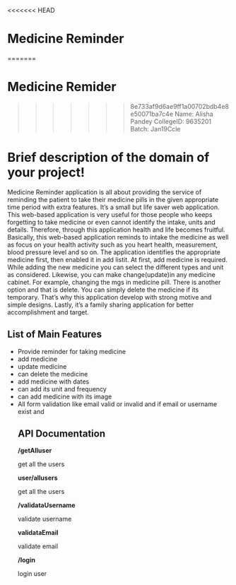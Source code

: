 <<<<<<< HEAD
# Medicine Reminder
=======
# Medicine Remider
>>>>>>> 8e733af9d6ae9ff1a00702bdb4e8e50071ba7c4e
Name: Alisha Pandey 
CollegeID: 9635201
Batch: Jan19Ccle

# Brief description of the domain of your project!
Medicine Reminder application is all about providing the service of reminding the patient to take their medicine pills in the given appropriate time period with extra features.  It’s a small but life saver web application. This web-based application is very useful for those people who keeps forgetting to take medicine or even cannot identify the intake, units and details. Therefore, through this application health and life becomes fruitful. 
Basically, this web-based application reminds to intake the medicine as well as focus on your health activity such as you heart health, measurement, blood pressure level and so on. The application identifies the appropriate medicine first, then enabled it in add listit. At first, add medicine is required. While adding the new medicine you can select the different types and unit as considered. Likewise, you can make change(update)in any medicine cabinet. For example, changing the mgs in medicine pill. There is another option and that is delete. You can simply delete the medicine if its temporary.  That’s why this application develop with strong motive and simple designs. Lastly, it’s a family sharing application for better accomplishment and target.  

## List of Main Features
<ul>
  <li>Provide reminder for taking medicine </li>
  <li>add medicine</li>
  <li>update medicine </li>
  <li>can delete the medicine</li>
  <li>add medicine with dates</li>
  <li>can add its unit and frequency </li>
  <li>can add medicine with its image </li>
  <li>All form validation like email valid or invalid and if email or username exist and </li>
  
## API Documentation
<strong> /getAlluser </strong>
<p>get all the users</p>
 <strong> user/allusers </strong>
<p>get all the users</p>
<strong> /validataUsername </strong>
<p>validate username</p>


<strong>validataEmail </strong>
<p>validate email</p>



<strong> /login </strong>
<p>login user</p>












